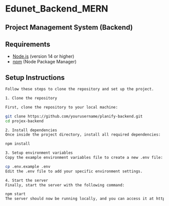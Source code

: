 # Edunet_Backend_MERN
## Project Management System (Backend)

## Requirements

- [Node.js](https://nodejs.org/) (version 14 or higher)
- [npm](https://npmjs.com/) (Node Package Manager)

## Setup Instructions
```bash
Follow these steps to clone the repository and set up the project.

1. Clone the repository

First, clone the repository to your local machine:

git clone https://github.com/yourusername/planify-backend.git
cd projex-backend

2. Install dependencies
Once inside the project directory, install all required dependencies:

npm install

3. Setup environment variables
Copy the example environment variables file to create a new .env file:

cp .env.example .env
Edit the .env file to add your specific environment settings.

4. Start the server
Finally, start the server with the following command:

npm start
The server should now be running locally, and you can access it at http://localhost:3000.
